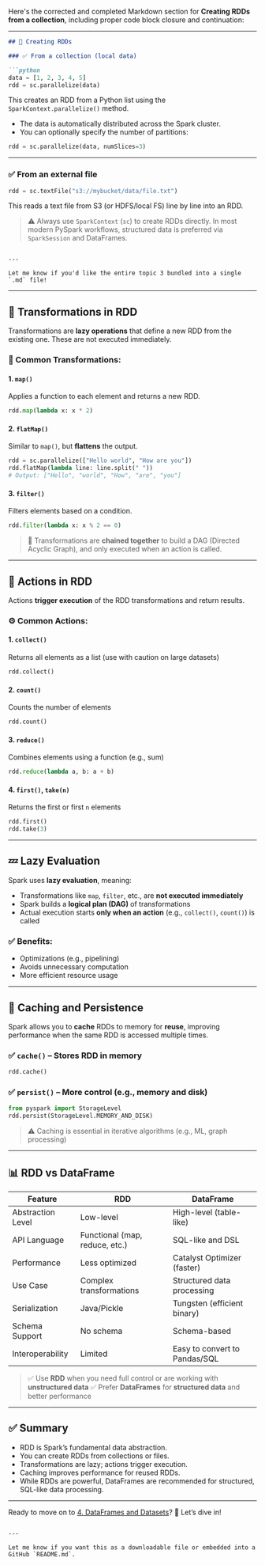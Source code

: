 Here's the corrected and completed Markdown section for **Creating RDDs from a collection**, including proper code block closure and continuation:

---

````markdown
## 🔹 Creating RDDs

### ✅ From a collection (local data)

```python
data = [1, 2, 3, 4, 5]
rdd = sc.parallelize(data)
````

This creates an RDD from a Python list using the `SparkContext.parallelize()` method.

* The data is automatically distributed across the Spark cluster.
* You can optionally specify the number of partitions:

```python
rdd = sc.parallelize(data, numSlices=3)
```

---

### ✅ From an external file

```python
rdd = sc.textFile("s3://mybucket/data/file.txt")
```

This reads a text file from S3 (or HDFS/local FS) line by line into an RDD.

> ⚠️ Always use `SparkContext` (`sc`) to create RDDs directly. In most modern PySpark workflows, structured data is preferred via `SparkSession` and DataFrames.

```

---

Let me know if you'd like the entire topic 3 bundled into a single `.md` file!
```

---

## 🔹 Transformations in RDD

Transformations are **lazy operations** that define a new RDD from the existing one. These are not executed immediately.

### 🔧 Common Transformations:

#### 1. `map()`

Applies a function to each element and returns a new RDD.

```python
rdd.map(lambda x: x * 2)
```

#### 2. `flatMap()`

Similar to `map()`, but **flattens** the output.

```python
rdd = sc.parallelize(["Hello world", "How are you"])
rdd.flatMap(lambda line: line.split(" "))
# Output: ["Hello", "world", "How", "are", "you"]
```

#### 3. `filter()`

Filters elements based on a condition.

```python
rdd.filter(lambda x: x % 2 == 0)
```

> 🔁 Transformations are **chained together** to build a DAG (Directed Acyclic Graph), and only executed when an action is called.

---

## 🔹 Actions in RDD

Actions **trigger execution** of the RDD transformations and return results.

### ⚙️ Common Actions:

#### 1. `collect()`

Returns all elements as a list (use with caution on large datasets)

```python
rdd.collect()
```

#### 2. `count()`

Counts the number of elements

```python
rdd.count()
```

#### 3. `reduce()`

Combines elements using a function (e.g., sum)

```python
rdd.reduce(lambda a, b: a + b)
```

#### 4. `first()`, `take(n)`

Returns the first or first `n` elements

```python
rdd.first()
rdd.take(3)
```

---

## 💤 Lazy Evaluation

Spark uses **lazy evaluation**, meaning:

* Transformations like `map`, `filter`, etc., are **not executed immediately**
* Spark builds a **logical plan (DAG)** of transformations
* Actual execution starts **only when an action** (e.g., `collect()`, `count()`) is called

### ✅ Benefits:

* Optimizations (e.g., pipelining)
* Avoids unnecessary computation
* More efficient resource usage

---

## 🧠 Caching and Persistence

Spark allows you to **cache** RDDs to memory for **reuse**, improving performance when the same RDD is accessed multiple times.

### ✅ `cache()` – Stores RDD in memory

```python
rdd.cache()
```

### ✅ `persist()` – More control (e.g., memory and disk)

```python
from pyspark import StorageLevel
rdd.persist(StorageLevel.MEMORY_AND_DISK)
```

> ⚠️ Caching is essential in iterative algorithms (e.g., ML, graph processing)

---

## 📊 RDD vs DataFrame

| Feature           | RDD                            | DataFrame                     |
| ----------------- | ------------------------------ | ----------------------------- |
| Abstraction Level | Low-level                      | High-level (table-like)       |
| API Language      | Functional (map, reduce, etc.) | SQL-like and DSL              |
| Performance       | Less optimized                 | Catalyst Optimizer (faster)   |
| Use Case          | Complex transformations        | Structured data processing    |
| Serialization     | Java/Pickle                    | Tungsten (efficient binary)   |
| Schema Support    | No schema                      | Schema-based                  |
| Interoperability  | Limited                        | Easy to convert to Pandas/SQL |

> ✅ Use **RDD** when you need full control or are working with **unstructured data**
> ✅ Prefer **DataFrames** for **structured data** and better performance

---

## ✅ Summary

* RDD is Spark’s fundamental data abstraction.
* You can create RDDs from collections or files.
* Transformations are lazy; actions trigger execution.
* Caching improves performance for reused RDDs.
* While RDDs are powerful, DataFrames are recommended for structured, SQL-like data processing.

---

Ready to move on to [4. DataFrames and Datasets](#)? 📑 Let’s dive in!

```

---

Let me know if you want this as a downloadable file or embedded into a GitHub `README.md`.
```
